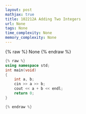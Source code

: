 ```yaml
---
layout: post
mathjax: true
title: 102212A Adding Two Integers
url: None
tags: None
time_complexity: None
memory_complexity: None
---
```


{% raw %}
None
{% endraw %}

```cpp
{% raw %}
using namespace std;
int main(void)
{
    int a, b;
    cin >> a >> b;
    cout << a + b << endl;
    return 0;
}

{% endraw %}
```
